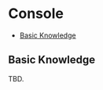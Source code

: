 # Console

<!-- MarkdownTOC autolink="true" autoanchor="true" levels="2,3" bracket="round" lowercase="only_ascii" -->

-   [Basic Knowledge](#pengetahuan-dasar)

<!-- /MarkdownTOC -->

<a id="pengetahuan-dasar"></a>

## Basic Knowledge

TBD.
